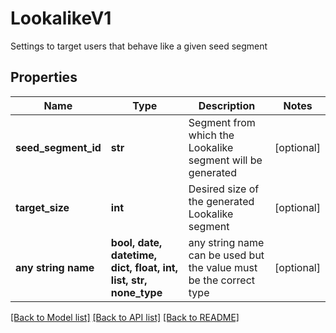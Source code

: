 # LookalikeV1

Settings to target users that behave like a given seed segment

## Properties
Name | Type | Description | Notes
------------ | ------------- | ------------- | -------------
**seed_segment_id** | **str** | Segment from which the Lookalike segment will be generated | [optional] 
**target_size** | **int** | Desired size of the generated Lookalike segment | [optional] 
**any string name** | **bool, date, datetime, dict, float, int, list, str, none_type** | any string name can be used but the value must be the correct type | [optional]

[[Back to Model list]](../README.md#documentation-for-models) [[Back to API list]](../README.md#documentation-for-api-endpoints) [[Back to README]](../README.md)


